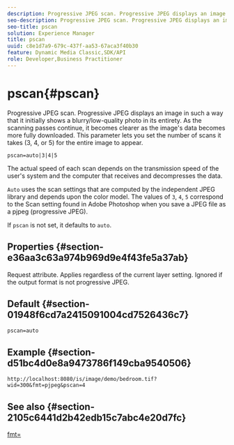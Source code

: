 ```yaml
---
description: Progressive JPEG scan. Progressive JPEG displays an image in such a way that it initially shows a blurry/low-quality photo in its entirety. As the scanning passes continue, it becomes clearer as the image's data becomes more fully downloaded. This parameter lets you set the number of scans it takes (3, 4, or 5) for the entire image to appear.
seo-description: Progressive JPEG scan. Progressive JPEG displays an image in such a way that it initially shows a blurry/low-quality photo in its entirety. As the scanning passes continue, it becomes clearer as the image's data becomes more fully downloaded. This parameter lets you set the number of scans it takes (3, 4, or 5) for the entire image to appear.
seo-title: pscan
solution: Experience Manager
title: pscan
uuid: c8e1d7a9-679c-437f-aa53-67aca3f40b30
feature: Dynamic Media Classic,SDK/API
role: Developer,Business Practitioner
---
```


# pscan{#pscan}

Progressive JPEG scan. Progressive JPEG displays an image in such a way that it initially shows a blurry/low-quality photo in its entirety. As the scanning passes continue, it becomes clearer as the image's data becomes more fully downloaded. This parameter lets you set the number of scans it takes (3, 4, or 5) for the entire image to appear.

 `pscan=auto|3|4|5`

The actual speed of each scan depends on the transmission speed of the user's system and the computer that receives and decompresses the data.

`Auto` uses the scan settings that are computed by the independent JPEG library and depends upon the color model. The values of `3`, `4`, `5` correspond to the Scan setting found in Adobe Photoshop when you save a JPEG file as a pjpeg (progressive JPEG).

If `pscan` is not set, it defaults to `auto`.

## Properties {#section-e36aa3c63a974b969d9e4f43fe5a37ab}

Request attribute. Applies regardless of the current layer setting. Ignored if the output format is not progressive JPEG.

## Default {#section-01948f6cd7a2415091004cd7526436c7}

`pscan=auto`

## Example {#section-d51bc4d0e8a9473786f149cba9540506}

`http://localhost:8080/is/image/demo/bedroom.tif?wid=300&fmt=pjpeg&pscan=4`

## See also {#section-2105c6441d2b42edb15c7abc4e20d7fc}

[fmt=](../../../../../is-api/http-ref/image-serving-api-ref/c-http-protocol-reference/c-command-reference/r-is-http-fmt.md#reference-cdf10043423b45ba9fe15157fb3ae37a) 
